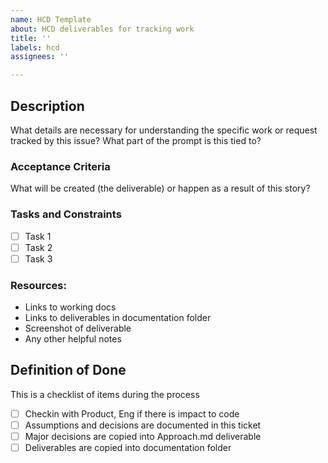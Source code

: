 ```yaml
---
name: HCD Template
about: HCD deliverables for tracking work
title: ''
labels: hcd
assignees: ''

---
```


## Description
What details are necessary for understanding the specific work or request tracked by this issue? 
What part of the prompt is this tied to?

### Acceptance Criteria

What will be created (the deliverable) or happen as a result of this story?

### Tasks and Constraints
- [ ] Task 1
- [ ] Task 2
- [ ] Task 3

### Resources:

* Links to working docs 
* Links to deliverables in documentation folder
* Screenshot of deliverable
* Any other helpful notes

## Definition of Done
This is a checklist of items during the process
- [ ] Checkin with Product, Eng if there is impact to code
- [ ] Assumptions and decisions are documented in this ticket
- [ ] Major decisions are copied into Approach.md deliverable
- [ ] Deliverables are copied into documentation folder
